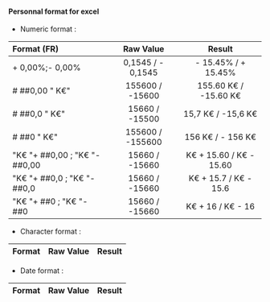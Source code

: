 #### Personnal format for excel

- Numeric format :

| Format (FR)           |     Raw Value     |   Result              |
| :- |:-: | :-: |
| + 0,00%;- 0,00%  |   0,1545 / - 0,1545 |   - 15.45%  /  + 15.45% |
|  # ##0,00 " K€"   | 155600 / -15600  | 155.60 K€  /  -15.60 K€  |
|  # ##0,0 " K€"   |   15660 / -15500 |   15,7 K€ /  -15,6 K€ |
|  # ##0 " K€"   |   155600 / -155600 |   156 K€  / - 156 K€ |
|  "K€ "+ ##0,00 ; "K€ "- ##0,00   |   15660 / -15660 |   K€ + 15.60  /  K€ - 15.60 |
|  "K€ "+ ##0,0 ; "K€ "- ##0,0   |   15660 / -15660 |    K€ + 15.7  /  K€ - 15.6 |
|  "K€ "+ ##0 ; "K€ "- ##0   |   15660 / -15660 |    K€ + 16  /  K€ - 16  |


- Character format :

| Format           |     Raw Value     |   Result              |
| :-: |:-: | :-: |

- Date format :

| Format           |     Raw Value     |   Result              |
| :-: |:-: | :-: |
